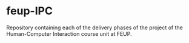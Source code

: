 # feup-IPC

Repository containing each of the delivery phases of the project of the Human-Computer Interaction course unit at FEUP.
